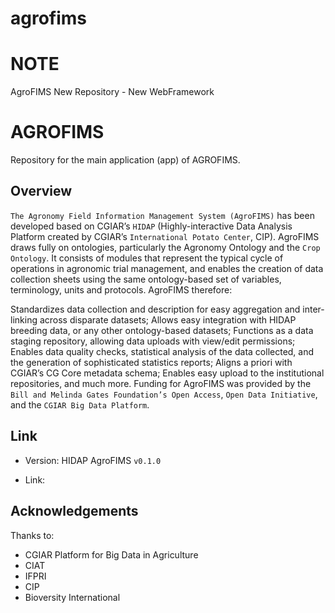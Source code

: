 # agrofims

# NOTE
AgroFIMS New Repository - New WebFramework

# AGROFIMS

Repository for the main application (app) of AGROFIMS. 

## Overview

`The Agronomy Field Information Management System (AgroFIMS)` has been developed based on CGIAR’s `HIDAP` (Highly-interactive Data Analysis Platform created by CGIAR’s `International Potato Center`, CIP). AgroFIMS draws fully on ontologies, particularly the Agronomy Ontology and the `Crop Ontology`. It consists of modules that represent the typical cycle of operations in agronomic trial management, and enables the creation of data collection sheets using the same ontology-based set of variables, terminology, units and protocols. AgroFIMS therefore:

Standardizes data collection and description for easy aggregation and inter-linking across disparate datasets;
Allows easy integration with HIDAP breeding data, or any other ontology-based datasets;
Functions as a data staging repository, allowing data uploads with view/edit permissions;
Enables data quality checks, statistical analysis of the data collected, and the generation of sophisticated statistics reports;
Aligns a priori with CGIAR’s CG Core metadata schema;
Enables easy upload to the institutional repositories, and much more.
Funding for AgroFIMS was provided by the `Bill and Melinda Gates Foundation’s Open Access`, `Open Data Initiative`, and the `CGIAR Big Data Platform`.

## Link

- Version: HIDAP AgroFIMS `v0.1.0`

- Link: 


## Acknowledgements

Thanks to:

- CGIAR Platform for Big Data in Agriculture
- CIAT
- IFPRI
- CIP
- Bioversity International
